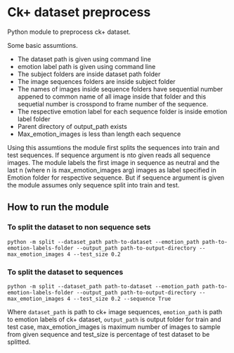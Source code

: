 # Ck+  dataset preprocess

Python module to preprocess ck+ dataset. 

Some basic assumtions.
* The dataset path is given using command line 
* emotion label path is given using command line 
* The subject folders are inside dataset path folder
* The image sequences folders are inside subject folder
* The names of images inside sequence folders have sequential number appened to common name of all image inside that folder and this sequetial number is crosspond to frame number of the sequence. 
* The respective emotion label for each sequence folder is inside emotion label folder
* Parent directory of output_path exists
* Max_emotion_images is less than length each sequence
    
Using this assumtions the module first  splits the sequences into train and test sequences. If sequence argument is nto given reads all sequence images. The module labels the first image in sequence as neutral and the last n (where n is max_emotion_images arg) images as label specified in Emotion folder for respective sequence. But if sequence argument is given the module assumes only sequence split into train and test. 

## How to run the module 
### To split the dataset to non sequence sets
```
python -m split --dataset_path path-to-dataset --emotion_path path-to-emotion-labels-folder --output_path path-to-output-directory --max_emotion_images 4 --test_size 0.2 
```
### To split the dataset to sequences 
```
python -m split --dataset_path path-to-dataset --emotion_path path-to-emotion-labels-folder --output_path path-to-output-directory --max_emotion_images 4 --test_size 0.2 --sequence True
```

Where ```dataset_path``` is path to ck+ image sequences, ```emotion_path``` is path to emotion labels of ck+ dataset, ```output_path``` is output folder for train and test case, max_emotion_images is maximum number of images to sample from given sequence and test_size is percentage of test dataset to be splitted.